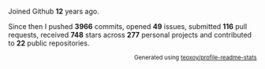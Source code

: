 Joined Github **12** years ago.

Since then I pushed **3966** commits, opened **49** issues, submitted **116** pull requests, received **748** stars across **277** personal projects and contributed to **22** public repositories.

<p align="right"><sub>Generated using <a href="https://github.com/marketplace/actions/profile-readme-stats">teoxoy/profile-readme-stats</a></sub></p>
